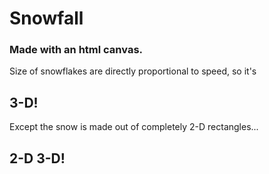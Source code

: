 # Snowfall
### Made with an html canvas.
Size of snowflakes are directly proportional to speed, so it's
## 3-D!
Except the snow is made out of completely 2-D rectangles...
## 2-D 3-D!
